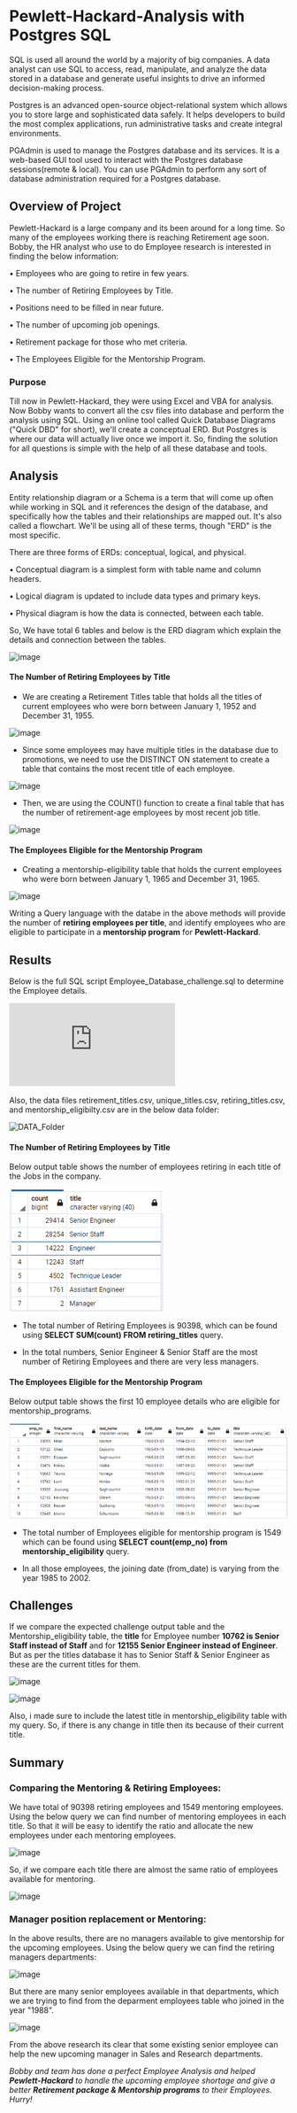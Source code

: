 # Pewlett-Hackard-Analysis with Postgres SQL

SQL is used all around the world by a majority of big companies. A data analyst can use SQL to access, read, manipulate, and analyze the data stored in a database and generate useful insights to drive an informed decision-making process. 

Postgres is an advanced open-source object-relational system which allows you to store large and sophisticated data safely. It helps developers to build the most complex applications, run administrative tasks and create integral environments. 

PGAdmin is used to manage the Postgres database and its services. It is a web-based GUI tool used to interact with the Postgres database sessions(remote & local). You can use PGAdmin to perform any sort of database administration required for a Postgres database.

## Overview of Project

Pewlett-Hackard is a large company and its been around for a long time. So many of the employees working there is reaching Retirement age soon. Bobby, the HR analyst who use to do Employee research is interested in finding the below information:

  •	Employees who are going to retire in few years.

  •	The number of Retiring Employees by Title. 
  
  •	Positions need to be filled in near future.
  
  •	The number of upcoming job openings.
  
  •	Retirement package for those who met criteria.

  •	The Employees Eligible for the Mentorship Program.
 
### Purpose

Till now in Pewlett-Hackard, they were using Excel and VBA for analysis. Now Bobby wants to convert all the csv files into database and perform the analysis using SQL. Using an online tool called Quick Database Diagrams ("Quick DBD" for short), we'll create a conceptual ERD. But Postgres is where our data will actually live once we import it. So, finding the solution for all questions is simple with the help of all these database and tools. 

## Analysis 

Entity relationship diagram or a Schema is a term that will come up often while working in SQL and it references the design of the database, and specifically how the tables and their relationships are mapped out. It's also called a flowchart. We'll be using all of these terms, though "ERD" is the most specific.

There are three forms of ERDs: conceptual, logical, and physical. 

  •	Conceptual diagram is a simplest form with table name and column headers.

  •	Logical diagram is updated to include data types and primary keys.
	
  •	Physical diagram is how the data is connected, between each table.

So, We have total 6 tables and below is the ERD diagram which explain the details and connection between the tables.
 
![image](https://user-images.githubusercontent.com/85472349/127806893-cd827ed0-728d-4eea-a8d6-2d71b78de8b1.png)

#### The Number of Retiring Employees by Title

* We are creating a Retirement Titles table that holds all the titles of current employees who were born between January 1, 1952 and December 31, 1955. 

![image](https://user-images.githubusercontent.com/85472349/127812171-7e650b77-b883-422a-865b-f3eed33a7881.png)

* Since some employees may have multiple titles in the database due to promotions, we need to use the DISTINCT ON statement to create a table that contains the most recent title of each employee. 

![image](https://user-images.githubusercontent.com/85472349/127812193-0b408258-d4cd-4337-8821-7d250d3fc396.png)

* Then, we are using the COUNT() function to create a final table that has the number of retirement-age employees by most recent job title.

![image](https://user-images.githubusercontent.com/85472349/127812220-6235ff4a-034c-49a4-8123-af6d8ffccdfb.png)

#### The Employees Eligible for the Mentorship Program

* Creating a mentorship-eligibility table that holds the current employees who were born between January 1, 1965 and December 31, 1965. 

![image](https://user-images.githubusercontent.com/85472349/127926901-c8a85363-a916-4a31-a033-e73ba8164f38.png)

Writing a Query language with the databe in the above methods will provide the number of **retiring employees per title**, and identify employees who are eligible to participate in a **mentorship program** for **Pewlett-Hackard**.

## Results

Below is the full SQL script Employee_Database_challenge.sql to determine the Employee details. 

![Employee_Database_challenge](https://github.com/saranyadurairaju/Module7-Final-Assignment-Analysis/blob/main/Employee_Database_challenge.sql)

Also, the data files retirement_titles.csv, unique_titles.csv, retiring_titles.csv, and mentorship_eligibilty.csv are in the below data folder:

![DATA_Folder](https://github.com/saranyadurairaju/Module7-Final-Assignment-Analysis/tree/main/Data)

#### The Number of Retiring Employees by Title

Below output table shows the number of employees retiring in each title of the Jobs in the company. 

![Deliverable1_pic](https://github.com/saranyadurairaju/Module7-Final-Assignment-Analysis/blob/main/Deliverable1_pic.png)

* The total number of Retiring Employees is 90398, which can be found using **SELECT SUM(count) FROM retiring_titles** query.

* In the total numbers, Senior Engineer & Senior Staff are the most number of Retiring Employees and there are very less managers.

#### The Employees Eligible for the Mentorship Program

Below output table shows the first 10 employee details who are eligible for mentorship_programs.

![Deliverable2_pic](https://github.com/saranyadurairaju/Module7-Final-Assignment-Analysis/blob/main/Deliverable2_pic.png)

* The total number of Employees eligible for mentorship program is 1549 which can be found using **SELECT count(emp_no) from mentorship_eligibility** query.

* In all those employees, the joining date (from_date) is varying from the year 1985 to 2002.

## Challenges

If we compare the expected challenge output table and the Mentorship_eligibility table, the **title** for Employee number **10762 is Senior Staff instead of Staff** and for **12155 Senior Engineer instead of Engineer**. But as per the titles database it has to Senior Staff & Senior Engineer as these are the current titles for them. 

![image](https://user-images.githubusercontent.com/85472349/127816718-2351eaf4-f284-416a-9032-59da231023a5.png)

![image](https://user-images.githubusercontent.com/85472349/127817449-31129658-7353-478b-97b4-b906fc3093af.png)

Also, i made sure to include the latest title in mentorship_eligibility table with my query. So, if there is any change in title then its because of their current title. 


## Summary

### Comparing the Mentoring & Retiring Employees:

We have total of 90398 retiring employees and 1549 mentoring employees. Using the below query we can find number of mentoring employees in each title. So that it will be easy to identify the ratio and allocate the new employees under each mentoring employees. 


![image](https://user-images.githubusercontent.com/85472349/127817871-499198c2-c282-4b94-a400-60b264af9e07.png)


So, if we compare each title there are almost the same ratio of employees available for mentoring.
 
 
![image](https://user-images.githubusercontent.com/85472349/127819028-3ab104bc-42a9-4fd9-a6da-687787be2caa.png)


### Manager position replacement or Mentoring:

In the above results, there are no managers available to give mentorship for the upcoming employees. Using the below query we can find the retiring managers departments:


![image](https://user-images.githubusercontent.com/85472349/127819690-81a68ca0-0085-4de0-a1f8-c6030009e3af.png)


But there are many senior employees available in that departments, which we are trying to find from the deparment employees table who joined in the year "1988".


![image](https://user-images.githubusercontent.com/85472349/127821054-6c7f4166-d069-455a-bf6c-1a75faa117a4.png)


From the above research its clear that some existing senior employee can help the new upcoming manager in Sales and Research departments. 





_Bobby and team has done a perfect Employee Analysis and helped **Pewlett-Hackard** to handle the upcoming employee shortage and give a better **Retirement package & Mentorship programs** to their Employees. Hurry!_

